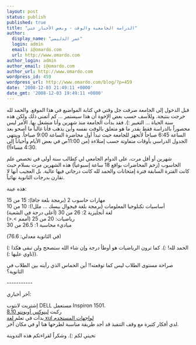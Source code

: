 ```yaml
---
layout: post
status: publish
published: true
title: "الدراسة الجامعية والوقت - وبعض الأخبار عني"
author:
  display_name: "عمر الدليمي"
  login: admin
  email: i@omardo.com
  url: http://www.omardo.com
author_login: admin
author_email: i@omardo.com
author_url: http://www.omardo.com
wordpress_id: 459
wordpress_url: http://www.omardo.com/blog/?p=459
date: '2008-12-03 21:49:11 +0000'
date_gmt: '2008-12-03 19:49:11 +0000'
---
```

<p>قبل الدخول إلى الجامعة صرفت جل وقتي في كتابة المواضيع في هذا الموقع. والحمد لله خرجت بنتيجة. وللأسف حسب بعض الإخوة أن هذا سيستمر ... كم أتمنى ذلك ولكن هذه سنة الحياة ... التغيير :). فقد بدأت الجامعة منذ شهرين وأنا منشغل بها. الأمر ليس محصوراً بالدراسة فقط بقدر ما هو متعلق بالوقت نفسه وأين يذهب فأنا غالباً ما أصحو بعد الساعة 6:45 صباحاً لأتجهز للجامعة حيث تبدأ أول محاضرة الساعة 9:00 صباحاً. وينتهي الجدول الدراسي بأوقات متفاوتة حسب إمتلاءة (من 11:00ص في بعض الأيام وأحياناً إلى 4:30 مساءاً!).</p>
<p>شهرين أو أقل مرت، على الدوام الجامعي لي كطالب سنة أولى في تخصص علم الحاسوب (زخم المحاضرات بواقع 18 ساعة إسبوعياً) هذه الشهرين مرت بسلام حيث كانت الفترة السابقة فترة إمتحانات والحمد لله كانت درجاتي فيها عالية. بل العجيب أنها <!--more-->لا تقارن بدرجات الثانوية نهائياً.</p>
<p>هذه عينة:</p>
<p>مهارات حاسوب 2 (برمجة بلغة جافا): 15 من 15<br />
أساسيات تكنلوجيا المعلومات (برمجة بلغة فيجوال بيسك ... ملل!): 10 من 10<br />
لغة أنجليزية 2: 26 من 30 (أعلى درجة في الشعبة)<br />
رياضيات: 20 من 25 (أممم &gt;.&lt;)<br />
مباديء محاسبة 1: 26.5 من 30</p>
<p>(في الثانوية معدلي: 76.6)</p>
<p>الحمد لله! :). كما ترون الرياضيات هو أوطأ درجة وإن شاء الله ستصحح ولن تبقى هكذا :) (ناوي عليها :)).</p>
<p>صراحة مستوى الطلاب ليس كما توقعته!! أين الحماس الذي رأيته بين الطلاب في الثانوية؟</p>
<p>-----------</p>
<p>آخر أخباري:</p>
<p>إشتريت لابتوب DELL مستعمل Inspiron 1501.<br />
ركبت <a href="http://www.honalinux.org/">لينوكس أوبونتو 8.10</a><br />
بدأت في تعلم<a href="http://en.wikipedia.org/wiki/XUL"> لغة xul لواجهات المستخدم</a><br />
لدي أفكار كثيرة مع وقف التنفيذ قد أجد طريقة مناسبة لطرحها هنا أو في مكان آخر.</p>
<p>تحيتي لكم :). وشكراً لقراءتكم هذه التدوينة</p>
